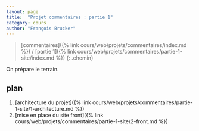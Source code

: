 ```yaml
---
layout: page
title:  "Projet commentaires : partie 1"
category: cours
author: "François Brucker"
---
```


> [commentaires]({% link cours/web/projets/commentaires/index.md %}) / [partie 1]({% link cours/web/projets/commentaires/partie-1-site/index.md %})
{: .chemin}

On prépare le terrain.

## plan

1. [architecture du projet]({% link cours/web/projets/commentaires/partie-1-site/1-architecture.md %})
2. [mise en place du site front]({% link cours/web/projets/commentaires/partie-1-site/2-front.md %})
